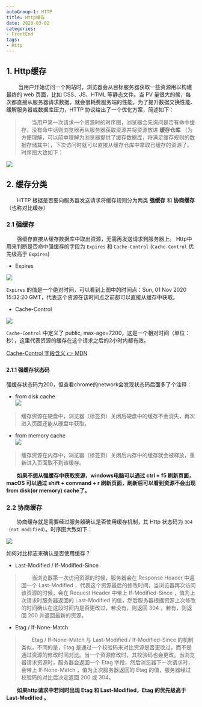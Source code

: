 ```yaml
---
autoGroup-1: HTTP
title: Http缓存
date: 2020-03-02
categories:
- FrontEnd
tags:
- Http
---
```


## 1. Http缓存

&emsp;&emsp; 当用户开始访问一个网站时，浏览器会从目标服务器获取一些资源用以构建最终的 web 页面，比如 CSS、JS、HTML 等静态文件。当 PV 量很大的候，每次都直接从服务器请求数据，就会很耗费服务端的性能，为了提升数据交换性能、缓解服务器或数据库压力，HTTP 协议给出了一个优化方案，简述如下：   

> &emsp;&emsp;当用户第一次请求一个资源时的时序图，浏览器会先询问是否有命中缓存，没有命中话则浏览器再从服务器获取资源并将资源放进 **缓存仓库** （为方便理解，可以简单理解为浏览器提供了缓存数据库，将满足缓存规则的数据存储其中），下次访问时就可以直接从缓存仓库中拿取已缓存的资源了。时序图大致如下：

![](https://tva1.sinaimg.cn/large/0081Kckwly1gk9x9unlxpj30m80ce3yl.jpg)

## 2. 缓存分类
&emsp;&emsp;HTTP 根据是否要向服务器发送请求将缓存规则分为两类 **强缓存** 和 **协商缓存** （也称对比缓存）

### 2.1 强缓存
&emsp;&emsp;强缓存直接从缓存数据库中取出资源，无需再发送请求到服务器上。
Http中用来判断是否命中强缓存的字段为 `Expires` 和 `Cache-Control` (`Cache-Control` 优先级高于 `Expires`)   

+ Expires 

![](https://tva1.sinaimg.cn/large/0081Kckwly1gka2iu0vrgj30m80c5gno.jpg)

`Expires` 的值是一个绝对时间，可以看到上图中的时间点：Sun, 01 Nov 2020 15:32:20 GMT，代表这个资源在该时间点之前都可以直接从缓存中获取。  

+ Cache-Control

![](https://tva1.sinaimg.cn/large/0081Kckwly1gka2j30n2uj30m80c50us.jpg)

`Cache-Control` 中定义了 public, max-age=7200，这是一个相对时间（单位：秒），这里代表资源的缓存在这个请求之后的2小时内都有效。

[Cache-Control 字段含义 👉 MDN](https://developer.mozilla.org/zh-CN/docs/Web/HTTP/Headers/Cache-Control)

#### 2.1.1 强缓存状态码
强缓存状态码为200，但查看chrome的network会发现状态码后面多了个注释：

+ from disk cache   
![](https://tva1.sinaimg.cn/large/0081Kckwly1gka2mv5uzwj30m804dmxr.jpg)   

> 缓存资源在硬盘中，浏览器（标签页）关闭后硬盘中的缓存不会消失，再次进入页面还能从硬盘中获取。

+ from memory cache   
![](https://tva1.sinaimg.cn/large/0081Kckwly1gka2mithu1j30m804d0ta.jpg)
   
> 缓存资源在内存中，浏览器（标签页）关闭后内存中的缓存就会被释放，重新进入页面取不到该缓存。
   
   
**&emsp;&emsp;如果不想从强缓存中获取资源，windows电脑可以通过 ctrl + f5 刷新页面，macOS 可以通过 shift + command + r 刷新页面，刷新后可以看到资源不会出现 from disk(or memory) cache了。**

### 2.2 协商缓存

&emsp;&emsp;协商缓存就是需要经过服务器确认是否使用缓存机制，其 Http 状态码为 `304 （not modified）`。时序图大致如下：

![](https://tva1.sinaimg.cn/large/0081Kckwly1gka3r8sowzj30m80asaa3.jpg)

   
如何对比标志来确认是否使用缓存？   
+ Last-Modified / If-Modified-Since   
> &emsp;&emsp;当浏览器第一次访问资源的时候，服务器会在 Response Header 中返回一个 Last-Modified ，代表这个资源最后的修改时间，当浏览器再次访问该资源的时候，会在 Request Header 中带上 If-Modified-Since ，值为上次请求时服务器返回的 Last-Modified 的值，然后服务器根据资源上次修改的时间确认在这段时间内是否更改过，若没有，则返回 304 ，若有，则返回 200 并返回最新的资源。

+ Etag / If-None-Match     
> &emsp;&emsp;Etag / If-None-Match 与 Last-Modified / If-Modified-Since 的机制类似，不同的是，Etag 是通过一个校验码来对比资源是否更改过，而不是通过资源的修改时间对比。当一个资源修改时，其校验码也会更改。当浏览器请求资源时，服务器会返回一个 Etag 字段，然后浏览器下一次请求时，会带上 If-None-Match ，值为上次服务器返回的 Etag 的值，服务器经过校验码的对比后决定返回 200 或 304。
   

**&emsp;&emsp;如果http请求中若同时出现 Etag 和 Last-Modified，Etag 的优先级高于 Last-Modified 。**


